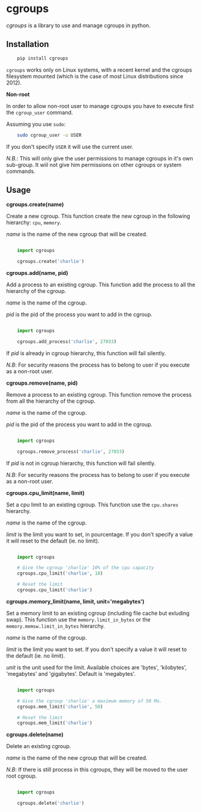 # cgroups

*cgroups* is a library to use and manage cgroups in python.

## Installation

```bash
	pip install cgroups
```

`cgroups` works only on Linux systems, with a recent kernel and the cgroups filesystem mounted (which is the case of most Linux distributions since 2012).

**Non-root**

In order to allow non-root user to manage cgroups you have to execute first the `cgroup_user` command.

Assuming you use `sudo`:

```bash
	sudo cgroup_user -u USER
```

If you don't specify `USER` it will use the current user.

*N.B.*: This will only give the user permissions to manage cgroups in it's own sub-group. It wiil not give him permissions on other cgroups or system commands.


## Usage

**cgroups.create(name)**

Create a new cgroup.
This function create the new cgroup in the following hierarchy: `cpu`, `memory`.

*name* is the name of the new cgroup that will be created.

```python

	import cgroups

	cgroups.create('charlie')
```


**cgroups.add(name, pid)**

Add a process to an existing cgroup.
This function add the process to all the hierarchy of the cgroup.

*name* is the name of the cgroup.

*pid* is the pid of the process you want to add in the cgroup.

```python

	import cgroups

	cgroups.add_process('charlie', 27033)
```

If *pid* is already in cgroup hierarchy, this function will fail silently.

*N.B*: For security reasons the process has to belong to user if you execute as a non-root user.


**cgroups.remove(name, pid)**

Remove a process to an existing cgroup.
This function remove the process from all the hierarchy of the cgroup.

*name* is the name of the cgroup.

*pid* is the pid of the process you want to add in the cgroup.

```python

	import cgroups

	cgroups.remove_process('charlie', 27033)
```

If *pid* is not in cgroup hierarchy, this function will fail silently.

*N.B*: For security reasons the process has to belong to user if you execute as a non-root user.

**cgroups.cpu_limit(name, limit)**

Set a cpu limit to an existing cgroup.
This function use the `cpu.shares` hierarchy.

*name* is the name of the cgroup.

*limit* is the limit you want to set, in pourcentage.
If you don't specify a value it will reset to the default (ie. no limit).

```python

	import cgroups

	# Give the cgroup 'charlie' 10% of the cpu capacity
	cgroups.cpu_limit('charlie', 10)

	# Reset the limit
	cgroups.cpu_limit('charlie')
```


**cgroups.memory_limit(name, limit, unit='megabytes')**

Set a memory limit to an existing cgroup (including file cache but exluding swap).
This function use the `memory.limit_in_bytes` or the `memory.memsw.limit_in_bytes` hierarchy.

*name* is the name of the cgroup.

*limit* is the limit you want to set.
If you don't specify a value it will reset to the default (ie. no limit).

*unit* is the unit used for the limit. Available choices are 'bytes', 'kilobytes', 'megabytes' and 'gigabytes'. Default is 'megabytes'.


```python

	import cgroups

	# Give the cgroup 'charlie' a maximum memory of 50 Mo.
	cgroups.mem_limit('charlie', 50)

	# Reset the limit
	cgroups.mem_limit('charlie')
```


**cgroups.delete(name)**

Delete an existing cgroup.

*name* is the name of the new cgroup that will be created.

*N.B*: If there is still process in this cgroups, they will be moved to the user root cgroup.

```python

	import cgroups

	cgroups.delete('charlie')
```
